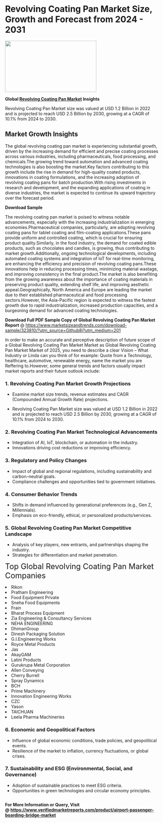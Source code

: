 <H1>Revolving Coating Pan Market Size, Growth and Forecast from 2024 - 2031</H1><img class="aligncenter size-medium wp-image-584254" src="https://thirdeyenews.in/wp-content/uploads/2024/09/Global-Market-Research-300x168.jpeg" alt="" width="300" height="168" /><p><strong>Global&nbsp;<a href="https://www.marketsizeandtrends.com/download-sample/323810/?utm_source=Github8j?utm_medium=201">Revolving Coating Pan Market</a> Insights</strong></p><p>Revolving Coating Pan Market size was valued at USD 1.2 Billion in 2022 and is projected to reach USD 2.5 Billion by 2030, growing at a CAGR of 10.1% from 2024 to 2030.</p><p><h2>Market Growth Insights</h2> <p>The global revolving coating pan market is experiencing substantial growth, driven by the increasing demand for efficient and precise coating processes across various industries, including pharmaceuticals, food processing, and chemicals.The growing trend toward automation and advanced coating technologies is also boosting the market.Key factors contributing to this growth include the rise in demand for high-quality coated products, innovations in coating formulations, and the increasing adoption of revolving coating pans for batch production.With rising investments in research and development, and the expanding applications of coating in diverse industries, the market is expected to continue its upward trajectory over the forecast period.</p> <p><strong>Download Sample</strong></p> <p>The revolving coating pan market is poised to witness notable advancements, especially with the increasing industrialization in emerging economies.Pharmaceutical companies, particularly, are adopting revolving coating pans for tablet coating and film-coating applications.These pans provide uniform and controlled coating, which is crucial for ensuring product quality.Similarly, in the food industry, the demand for coated edible products, such as chocolates and candies, is growing, thus contributing to market growth.Additionally, ongoing technological developments, including automated coating systems and integration of IoT for real-time monitoring, are enhancing the efficiency and precision of revolving coating pans.These innovations help in reducing processing times, minimizing material wastage, and improving consistency in the final product.The market is also benefiting from the growing awareness about the importance of coating materials in preserving product quality, extending shelf life, and improving aesthetic appeal.Geographically, North America and Europe are leading the market due to their established pharmaceutical and food processing sectors.However, the Asia-Pacific region is expected to witness the fastest growth due to rapid industrialization, increased production capacities, and a burgeoning demand for advanced coating technologies.</p> <p><span class=""><strong>Download Full PDF Sample Copy of Global Revolving Coating Pan Market Report</strong> @ <a href="https://www.marketsizeandtrends.com/download-sample/323810/?utm_source=Github8j?utm_medium=201" target="_blank">https://www.marketsizeandtrends.com/download-sample/323810/?utm_source=Github8j?utm_medium=201</a></span></p><p>In order to make an accurate and perceptive description of future scope of a Global&nbsp;Revolving Coating Pan Market Market as Global&nbsp;Revolving Coating Pan Market Market of 2025, you need to describe a clear Vision &ndash; What Industry or Linda can you think of for example: Quote from a Technology, healthcare, automotive, renewable energy, name the market you are Reffering to.However, some general trends and factors usually impact market reports and their future outlook include:</p><h3>1.&nbsp;<strong>Revolving Coating Pan Market Growth Projections</strong></h3><ul><li>Examine market size trends, revenue estimates and CAGR (Compounded Annual Growth Rate) projections.</li><li><p>Revolving Coating Pan Market size was valued at USD 1.2 Billion in 2022 and is projected to reach USD 2.5 Billion by 2030, growing at a CAGR of 10.1% from 2024 to 2030.</p></li></ul><h3>2.&nbsp;<strong>Revolving Coating Pan Market Technological Advancements</strong></h3><ul><li>Integration of AI, IoT, blockchain, or automation in the industry.</li><li>Innovations driving cost reductions or improving efficiency.</li></ul><h3>3.&nbsp;<strong>Regulatory and Policy Changes</strong></h3><ul><li>Impact of global and regional regulations, including sustainability and carbon-neutral goals.</li><li>Compliance challenges and opportunities tied to government initiatives.</li></ul><h3>4.&nbsp;<strong>Consumer Behavior Trends</strong></h3><ul><li>Shifts in demand influenced by generational preferences (e.g., Gen Z, Millennials).</li><li>Emphasis on eco-friendly, ethical, or personalized products/services.</li></ul><h3>5.&nbsp;<strong>Global Revolving Coating Pan Market Competitive Landscape</strong></h3><ul><li>Analysis of key players, new entrants, and partnerships shaping the industry.</li><li>Strategies for differentiation and market penetration.</li></ul><p data-pm-slice="1 1 []"><span style="color: inherit; font-family: inherit; font-size: 25px;">Top Global Revolving Coating Pan Market Companies</span></p><div class="" data-test-id=""><p><li>Rikon</li><li> Pratham Engineering</li><li> Food Equipment Private</li><li> Sneha Food Equipments</li><li> Frain</li><li> Bharat Process Equipment</li><li> Zia Engineering & Consultancy Services</li><li> NEHA ENGINEERING</li><li> DhimanGroup</li><li> Dinesh Packaging Solution</li><li> G.I.Engineering Works</li><li> Royce Metal Products</li><li> Jas</li><li> AkayGAM</li><li> Latini Products</li><li> Gurukrupa Metal Corporation</li><li> Allen Conveying</li><li> Cherry Burrell</li><li> Spray Dynamics</li><li> BCH</li><li> Prime Machinery</li><li> Innovation Engineering Works</li><li> CZC</li><li> Yason</li><li> TAICHUAN</li><li> Leela Pharma Machineries</li></p></div><h3>6.&nbsp;<strong>Economic and Geopolitical Factors</strong></h3><ul><li>Influence of global economic conditions, trade policies, and geopolitical events.</li><li>Resilience of the market to inflation, currency fluctuations, or global crises.</li></ul><h3>7.&nbsp;<strong>Sustainability and ESG (Environmental, Social, and Governance)</strong></h3><ul><li>Adoption of sustainable practices to meet ESG criteria.</li><li>Opportunities in green technologies and circular economy principles.</li></ul><h2><strong style="font-size: 14px;">For More Information or Query, Visit @&nbsp;</strong><a style="background-color: #ffffff; font-size: 14px;" href="https://www.marketsizeandtrends.com/report/revolving-coating-pan-market/" target="_blank">https://www.verifiedmarketreports.com/product/airport-passenger-boarding-bridge-market</a></h2>
